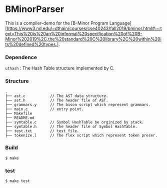 BMinorParser
===========

This is a compiler-demo for the [B-Minor Program Language][https://www3.nd.edu/~dthain/courses/cse40243/fall2019/bminor.html#:~:text=This%20is%20an%20informal%20specification%20of%20B-Minor%202019%2C,the%20standard%20C%20library%2C%20within%20its%20defined%20types.].

### Dependence
`uthash` : The Hash Table structure implemented by C.


### Structure
```
.
├── ast.c           // The AST data structure.
├── ast.h           // The header file of AST.
├── grammars.y      // The bison script which represent grammars.
├── main.c          // entry point.
├── Makefile        
├── README.md   
├── symtable.c      // Symbol HashTable be orginized by stack.
├── symtable.h      // The header file of Symbol HashTable.
├── test.txt        // test file.
├── tokenize.l      // The flex script which represent token preser.

```

### Build

`$ make`


### test

`$ make test`

